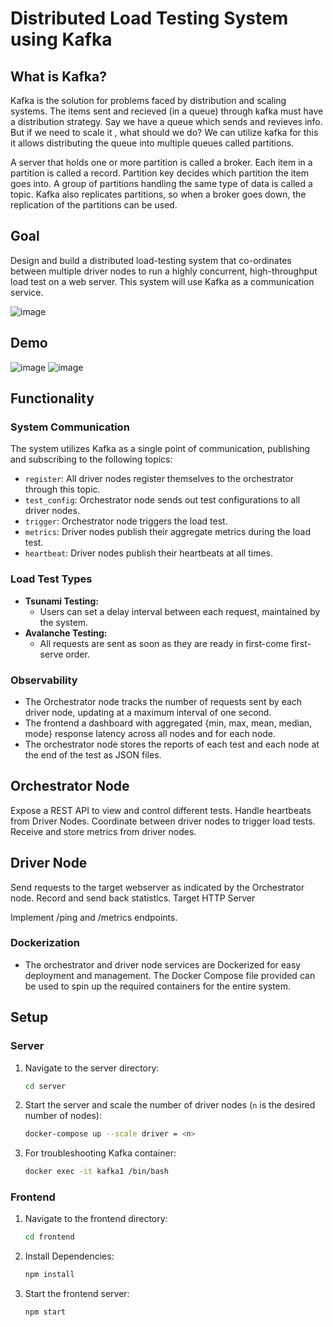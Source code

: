 # Distributed Load Testing System using Kafka
## What is Kafka?
Kafka is the solution for problems faced by distribution and scaling systems.
The items sent and recieved (in a queue) through kafka must have a distribution strategy. 
Say we have a queue which sends and revieves info. But if we need to scale it , what should we do?
We can utilize kafka for this it allows distributing the queue into multiple queues called partitions.

A server that holds one or more partition is called a broker.
Each item in a partition is called a record. 
Partition key decides which partition the item goes into. 
A group of partitions handling the same type of data is called a topic. 
Kafka also replicates partitions, so when a broker goes down, the replication of the partitions can be used.

## Goal

Design and build a distributed load-testing system that co-ordinates between
multiple driver nodes to run a highly concurrent, high-throughput load test on a
web server. This system will use Kafka as a communication service.

![image](https://github.com/user-attachments/assets/527f5848-ee05-4f46-907a-8ed482fd26c8)

## Demo
![image](https://github.com/user-attachments/assets/d7970baa-a43e-4f60-a9cb-842cd78ad90c)
![image](https://github.com/user-attachments/assets/6aff66ef-c422-4d72-9525-8f76330e4100)

## Functionality

### System Communication

The system utilizes Kafka as a single point of communication, publishing and subscribing to the following topics:

* `register`: All driver nodes register themselves to the orchestrator through this topic.
* `test_config`: Orchestrator node sends out test configurations to all driver nodes.
* `trigger`: Orchestrator node triggers the load test.
* `metrics`: Driver nodes publish their aggregate metrics during the load test.
* `heartbeat`: Driver nodes publish their heartbeats at all times.

### Load Test Types

* **Tsunami Testing:**
  * Users can set a delay interval between each request, maintained by the system.
* **Avalanche Testing:**
  * All requests are sent as soon as they are ready in first-come first-serve order.

### Observability

* The Orchestrator node tracks the number of requests sent by each driver node, updating at a maximum interval of one second.
* The frontend a dashboard with aggregated {min, max, mean, median, mode} response latency across all nodes and for each node.
* The orchestrator node stores the reports of each test and each node at the end of the test as JSON files.

## Orchestrator Node

Expose a REST API to view and control different tests.
Handle heartbeats from Driver Nodes.
Coordinate between driver nodes to trigger load tests.
Receive and store metrics from driver nodes.

## Driver Node

Send requests to the target webserver as indicated by the Orchestrator node.
Record and send back statistics.
Target HTTP Server

Implement /ping and /metrics endpoints.
### Dockerization

* The orchestrator and driver node services are Dockerized for easy deployment and management. The Docker Compose file provided can be used to spin up the required containers for the entire system.

## Setup

### Server

1. Navigate to the server directory:

   ```bash
   cd server
   ```
2. Start the server and scale the number of driver nodes (`n` is the desired number of nodes):

   ```bash
   docker-compose up --scale driver = <n>
   ```
3. For troubleshooting Kafka container:

   ```bash
   docker exec -it kafka1 /bin/bash
   ```

### Frontend

1. Navigate to the frontend directory:

   ```bash
   cd frontend
   ```
2. Install Dependencies:

   ```bash
   npm install
   ```
3. Start the frontend server:

   ```bash
   npm start
   ```
